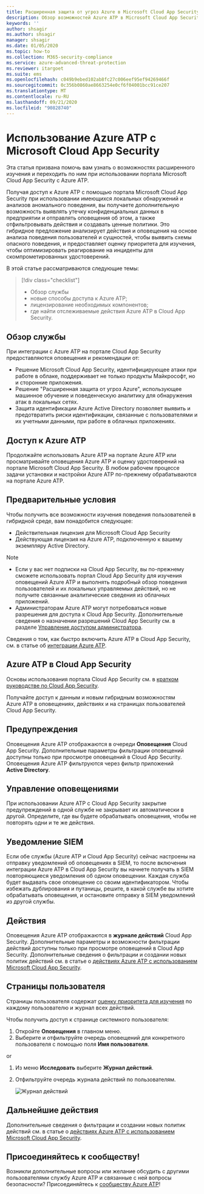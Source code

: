 ```yaml
---
title: Расширенная защита от угроз Azure в Microsoft Cloud App Security
description: Обзор возможностей Azure ATP в Microsoft Cloud App Security.
keywords: ''
author: shsagir
ms.author: shsagir
manager: shsagir
ms.date: 01/05/2020
ms.topic: how-to
ms.collection: M365-security-compliance
ms.service: azure-advanced-threat-protection
ms.reviewer: itargoet
ms.suite: ems
ms.openlocfilehash: c049b9ebed102ab8fc27c006eef95ef94269466f
ms.sourcegitcommit: 0c356b0860ae8663254e0cf6f04001bcc91ce207
ms.translationtype: MT
ms.contentlocale: ru-RU
ms.lasthandoff: 09/21/2020
ms.locfileid: "90828740"
---
```

# <a name="using-azure-atp-with-microsoft-cloud-app-security"></a>Использование Azure ATP с Microsoft Cloud App Security

Эта статья призвана помочь вам узнать о возможностях расширенного изучения и переходить по ним при использовании портала Microsoft Cloud App Security с Azure ATP.

Получая доступ к Azure ATP с помощью портала Microsoft Cloud App Security при использовании имеющихся локальных обнаружений и анализов аномального поведения, вы получаете дополнительную возможность выявлять утечку конфиденциальных данных в предприятии и отправлять оповещения об этом, а также отфильтровывать действия и создавать ценные политики. Это гибридное предложение анализирует действия и оповещения на основе анализа поведения пользователей и сущностей, чтобы выявить схемы опасного поведения, и предоставляет оценку приоритета для изучения, чтобы оптимизировать реагирование на инциденты для скомпрометированных удостоверений.

В этой статье рассматриваются следующие темы:

> [!div class="checklist"]
>
> - Обзор службы
> - новые способы доступа к Azure ATP;
> - лицензирование необходимых компонентов;
> - где найти отслеживаемые действия Azure ATP в Cloud App Security.

## <a name="service-overview"></a>Обзор службы

При интеграции с Azure ATP на портале Cloud App Security предоставляются оповещения и рекомендации от:

- Решение Microsoft Cloud App Security, идентифицирующее атаки при работе в облаке, поддерживает не только продукты Майкрософт, но и сторонние приложения.
- Решение "Расширенная защита от угроз Azure", использующее машинное обучение и поведенческую аналитику для обнаружения атак в локальных сетях.
- Защита идентификации Azure Active Directory позволяет выявить и предотвратить риски идентификации, связанные с пользователями и их учетными данными, при работе в облачных приложениях.

## <a name="access-azure-atp"></a>Доступ к Azure ATP

Продолжайте использовать Azure ATP на портале Azure ATP или просматривайте оповещения Azure ATP и оценку удостоверений на портале Microsoft Cloud App Security. В любом рабочем процессе задачи установки и настройки Azure ATP по-прежнему обрабатываются на портале Azure ATP.

## <a name="prerequisites"></a>Предварительные условия

Чтобы получить все возможности изучения поведения пользователей в гибридной среде, вам понадобится следующее:

- Действительная лицензия для Microsoft Cloud App Security
- Действующая лицензия на Azure ATP, подключенную к вашему экземпляру Active Directory.

>[!NOTE]
>
> - Если у вас нет подписки на Cloud App Security, вы по-прежнему сможете использовать портал Cloud App Security для изучения оповещений Azure ATP и выполнять подробный обзор поведения пользователей и их локальных управляемых действий, но не получите связанные аналитические сведения из облачных приложений.
> - Администраторам Azure ATP могут потребоваться новые разрешения для доступа к Cloud App Security. Дополнительные сведения о назначении разрешений Cloud App Security см. в разделе [Управление доступом администратора](/cloud-app-security/manage-admins).

Сведения о том, как быстро включить Azure ATP в Cloud App Security, см. в статье об [интеграции Azure ATP](/cloud-app-security/aatp-integration).

## <a name="azure-atp-in-cloud-app-security"></a>Azure ATP в Cloud App Security

Основы использования портала Cloud App Security см. в [кратком руководстве по Cloud App Security](/cloud-app-security/getting-started-with-cloud-app-security).

Получайте доступ к данным и новым гибридным возможностям Azure ATP в оповещениях, действиях и на страницах пользователей Cloud App Security.

## <a name="alerts"></a>Предупреждения

Оповещения Azure ATP отображаются в очереди **Оповещения** Cloud App Security. Дополнительные параметры фильтрации оповещений доступны только при просмотре оповещений в Cloud App Security. Оповещения Azure ATP фильтруются через фильтр приложений **Active Directory**.

## <a name="alert-management"></a>Управление оповещениями

При использовании Azure ATP с Cloud App Security закрытие предупреждений в одной службе не закрывает их автоматически в другой. Определите, где вы будете обрабатывать оповещения, чтобы не повторять одни и те же действия.

## <a name="siem-notification"></a>Уведомление SIEM

Если обе службы (Azure ATP и Cloud App Security) сейчас настроены на отправку уведомлений об оповещениях в SIEM, то после включения интеграции Azure ATP в Cloud App Security вы начнете получать в SIEM повторяющиеся уведомления об одном оповещении. Каждая служба будет выдавать свое оповещение со своим идентификатором. Чтобы избежать дублирования и путаницы, решите, в какой службе вы хотите обрабатывать оповещения, и остановите отправку в SIEM уведомлений из другой службы.

## <a name="activities"></a>Действия

Оповещения Azure ATP отображаются в **журнале действий** Cloud App Security. Дополнительные параметры и возможности фильтрации действий доступны только при просмотре оповещений в Cloud App Security. Дополнительные сведения о фильтрации и создании новых политик действий см. в статье о [действиях Azure ATP с использованием Microsoft Cloud App Security](activities-filtering-mcas.md).

## <a name="user-pages"></a>Страницы пользователя

Страницы пользователя содержат [оценку приоритета для изучения](/cloud-app-security/tutorial-ueba) по каждому пользователю и журнал всех действий.

Чтобы получить доступ к странице системного пользователя:
1. Откройте **Оповещения** в главном меню.
1. Выберите и отфильтруйте очередь оповещений для конкретного пользователя с помощью поля **Имя пользователя**.

 or

1. Из меню **Исследовать** выберите **Журнал действий**.
1. Отфильтруйте очередь журнала действий по пользователям.

    ![Журнал действий](media/atp-mcas-activity-filter.png)

## <a name="next-steps"></a>Дальнейшие действия

Дополнительные сведения о фильтрации и создании новых политик действий см. в статье о [действиях Azure ATP с использованием Microsoft Cloud App Security](activities-filtering-mcas.md).

## <a name="join-the-community"></a>Присоединяйтесь к сообществу!

Возникли дополнительные вопросы или желание обсудить с другими пользователями службу Azure ATP и связанные с ней вопросы безопасности? Присоединяйтесь к [сообществу Azure ATP](https://techcommunity.microsoft.com/t5/Azure-Advanced-Threat-Protection/bd-p/AzureAdvancedThreatProtection)!